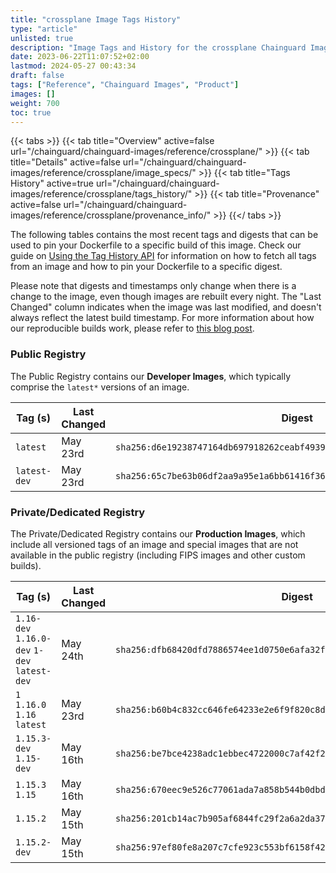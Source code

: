 ```yaml
---
title: "crossplane Image Tags History"
type: "article"
unlisted: true
description: "Image Tags and History for the crossplane Chainguard Image"
date: 2023-06-22T11:07:52+02:00
lastmod: 2024-05-27 00:43:34
draft: false
tags: ["Reference", "Chainguard Images", "Product"]
images: []
weight: 700
toc: true
---
```


{{< tabs >}}
{{< tab title="Overview" active=false url="/chainguard/chainguard-images/reference/crossplane/" >}}
{{< tab title="Details" active=false url="/chainguard/chainguard-images/reference/crossplane/image_specs/" >}}
{{< tab title="Tags History" active=true url="/chainguard/chainguard-images/reference/crossplane/tags_history/" >}}
{{< tab title="Provenance" active=false url="/chainguard/chainguard-images/reference/crossplane/provenance_info/" >}}
{{</ tabs >}}

The following tables contains the most recent tags and digests that can be used to pin your Dockerfile to a specific build of this image. Check our guide on [Using the Tag History API](/chainguard/chainguard-images/using-the-tag-history-api/) for information on how to fetch all tags from an image and how to pin your Dockerfile to a specific digest.

Please note that digests and timestamps only change when there is a change to the image, even though images are rebuilt every night. The "Last Changed" column indicates when the image was last modified, and doesn't always reflect the latest build timestamp. For more information about how our reproducible builds work, please refer to [this blog post](https://www.chainguard.dev/unchained/reproducing-chainguards-reproducible-image-builds).

### Public Registry
The Public Registry contains our **Developer Images**, which typically comprise the `latest*` versions of an image.

| Tag (s)       | Last Changed | Digest                                                                    |
|---------------|--------------|---------------------------------------------------------------------------|
|  `latest`     | May 23rd     | `sha256:d6e19238747164db697918262ceabf4939ee5e1989bf65a5a7be32e3f5896e73` |
|  `latest-dev` | May 23rd     | `sha256:65c7be63b06df2aa9a95e1a6bb61416f36c48c66890777233db4df63ea6c3656` |


### Private/Dedicated Registry
The Private/Dedicated Registry contains our **Production Images**, which include all versioned tags of an image and special images that are not available in the public registry (including FIPS images and other custom builds).

| Tag (s)                                       | Last Changed | Digest                                                                    |
|-----------------------------------------------|--------------|---------------------------------------------------------------------------|
|  `1.16-dev` `1.16.0-dev` `1-dev` `latest-dev` | May 24th     | `sha256:dfb68420dfd7886574ee1d0750e6afa32f24964ab083392c137540a0456dff2b` |
|  `1` `1.16.0` `1.16` `latest`                 | May 23rd     | `sha256:b60b4c832cc646fe64233e2e6f9f820c8d834462b8c976ba69fb4f65e19323e6` |
|  `1.15.3-dev` `1.15-dev`                      | May 16th     | `sha256:be7bce4238adc1ebbec4722000c7af42f2dce56adc1ea480db94c8061dc16dfd` |
|  `1.15.3` `1.15`                              | May 16th     | `sha256:670eec9e526c77061ada7a858b544b0dbd4e7c919bafdc4c3b4011b70a7c35db` |
|  `1.15.2`                                     | May 15th     | `sha256:201cb14ac7b905af6844fc29f2a6a2da372a36de34b9559af62b7c1b56f4800d` |
|  `1.15.2-dev`                                 | May 15th     | `sha256:97ef80fe8a207c7cfe923c553bf6158f42be588b2767415c77a7bd3667a6284e` |

